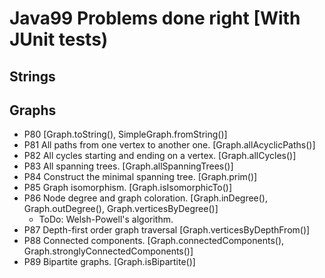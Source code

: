 # Java99 Problems done right [With JUnit tests)

## Strings

## Graphs

* P80 [Graph.toString(), SimpleGraph.fromString()]
* P81 All paths from one vertex to another one. [Graph.allAcyclicPaths()]
* P82 All cycles starting and ending on a vertex. [Graph.allCycles()]
* P83 All spanning trees. [Graph.allSpanningTrees()]
* P84 Construct the minimal spanning tree. [Graph.prim()]
* P85 Graph isomorphism. [Graph.isIsomorphicTo()]
* P86 Node degree and graph coloration. [Graph.inDegree(), Graph.outDegree(), Graph.verticesByDegree()]
  - ToDo: Welsh-Powell's algorithm.
* P87 Depth-first order graph traversal [Graph.verticesByDepthFrom()]
* P88 Connected components. [Graph.connectedComponents(), Graph.stronglyConnectedComponents()]
* P89 Bipartite graphs. [Graph.isBipartite()]